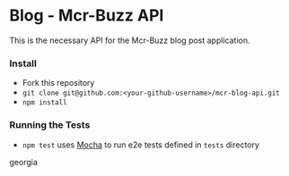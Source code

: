 # Blog - Mcr-Buzz API 

This is the necessary API for the Mcr-Buzz blog post application.

### Install
- Fork this repository
- `git clone git@github.com:<your-github-username>/mcr-blog-api.git`
- `npm install`

### Running the Tests
- `npm test` uses [Mocha](https://mochajs.org) to run e2e tests defined in `tests` directory


georgia